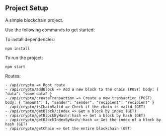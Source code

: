 ## Project Setup

A simple blockchain project.

Use the following commands to get started:

To install dependencies:
```
npm install
```
To run the project:
```
npm start
```

Routes:

    - /api/crypto => Root route
    - /api/crypto/addBlock => Add a new block to the chain (POST) body: { "data": "some data" }
    - /api/crypto/createTransaction => Create a new transaction (POST) body: { "amount": 1, "sender": "sender", "recipient": "recipient" }
    - /api/crypto/isChainValid => Check if the chain is valid (GET) 
    - /api/crypto/getBlock/:index => Get a block by index (GET) 
    - /api/crypto/getBlockByHash/:hash => Get a block by hash (GET)
    - /api/crypto/getBlockIndexByHash/:hash => Get the index of a block by hash (GET)
    - /api/crypto/getChain => Get the entire blockchain (GET)

